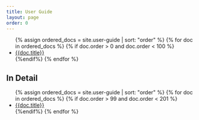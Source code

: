 ```yaml
---
title: User Guide
layout: page
order: 0
---
```


<ul list="toclist">
	{% assign ordered_docs = site.user-guide | sort: "order" %}
	{% for doc in ordered_docs %}
		{% if doc.order > 0 and doc.order < 100 %}
			<li><a href="{{ doc.url  | prepend: site.baseurl }}">{{doc.title}}</a></li>
		{%endif%}
	{% endfor %}
</ul>

<h2>In Detail</h2>

<ul list="toclist">
	{% assign ordered_docs = site.user-guide | sort: "order" %}
	{% for doc in ordered_docs %}
		{% if doc.order > 99 and doc.order < 201 %}
			<li><a href="{{ doc.url  | prepend: http://networkedplanet.com/datadock/ }}">{{doc.title}}</a></li>
		{%endif%}
	{% endfor %}
</ul>